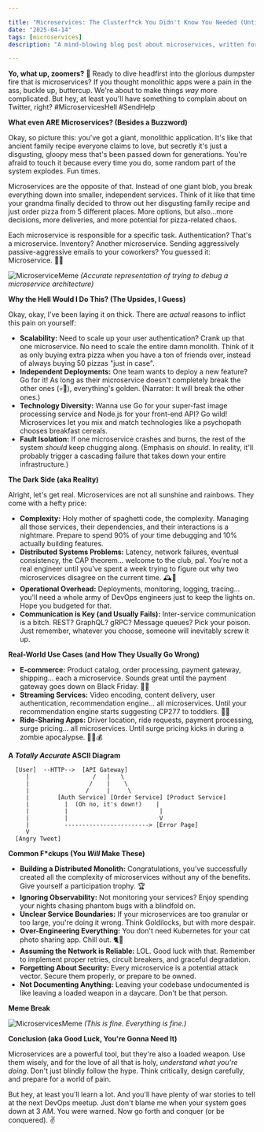 ```yaml
---

title: "Microservices: The Clusterf*ck You Didn't Know You Needed (Until You're Screwed)"
date: "2025-04-14"
tags: [microservices]
description: "A mind-blowing blog post about microservices, written for chaotic Gen Z engineers. Prepare for pain."

---
```


**Yo, what up, zoomers?** 👋 Ready to dive headfirst into the glorious dumpster fire that is microservices? If you thought monolithic apps were a pain in the ass, buckle up, buttercup. We're about to make things *way* more complicated. But hey, at least you'll have something to complain about on Twitter, right? #MicroservicesHell #SendHelp

**What even ARE Microservices? (Besides a Buzzword)**

Okay, so picture this: you've got a giant, monolithic application. It's like that ancient family recipe everyone claims to love, but secretly it's just a disgusting, gloopy mess that's been passed down for generations. You're afraid to touch it because every time you do, some random part of the system explodes. Fun times.

Microservices are the opposite of that. Instead of one giant blob, you break everything down into smaller, independent services. Think of it like that time your grandma finally decided to throw out her disgusting family recipe and just order pizza from 5 different places. More options, but also...more decisions, more deliveries, and more potential for pizza-related chaos.

Each microservice is responsible for a specific task. Authentication? That's a microservice. Inventory? Another microservice. Sending aggressively passive-aggressive emails to your coworkers? You guessed it: Microservice. 📧😡

![MicroserviceMeme](https://i.imgflip.com/5q03w1.jpg)
*(Accurate representation of trying to debug a microservice architecture)*

**Why the Hell Would I Do This? (The Upsides, I Guess)**

Okay, okay, I've been laying it on thick. There are *actual* reasons to inflict this pain on yourself:

*   **Scalability:** Need to scale up your user authentication? Crank up that one microservice. No need to scale the entire damn monolith. Think of it as only buying extra pizza when you have a ton of friends over, instead of always buying 50 pizzas "just in case".
*   **Independent Deployments:** One team wants to deploy a new feature? Go for it! As long as their microservice doesn't completely break the other ones (💀🙏), everything's golden. (Narrator: It will break the other ones.)
*   **Technology Diversity:** Wanna use Go for your super-fast image processing service and Node.js for your front-end API? Go wild! Microservices let you mix and match technologies like a psychopath chooses breakfast cereals.
*   **Fault Isolation:** If one microservice crashes and burns, the rest of the system *should* keep chugging along. (Emphasis on *should*. In reality, it'll probably trigger a cascading failure that takes down your entire infrastructure.)

**The Dark Side (aka Reality)**

Alright, let's get real. Microservices are not all sunshine and rainbows. They come with a hefty price:

*   **Complexity:** Holy mother of spaghetti code, the complexity. Managing all those services, their dependencies, and their interactions is a nightmare. Prepare to spend 90% of your time debugging and 10% actually building features.
*   **Distributed Systems Problems:** Latency, network failures, eventual consistency, the CAP theorem... welcome to the club, pal. You're not a real engineer until you've spent a week trying to figure out why two microservices disagree on the current time. 🕰️🤬
*   **Operational Overhead:** Deployments, monitoring, logging, tracing... you'll need a whole army of DevOps engineers just to keep the lights on. Hope you budgeted for that.
*   **Communication is Key (and Usually Fails):** Inter-service communication is a bitch. REST? GraphQL? gRPC? Message queues? Pick your poison. Just remember, whatever you choose, someone will inevitably screw it up.

**Real-World Use Cases (and How They Usually Go Wrong)**

*   **E-commerce:** Product catalog, order processing, payment gateway, shipping... each a microservice. Sounds great until the payment gateway goes down on Black Friday. 💸🔥
*   **Streaming Services:** Video encoding, content delivery, user authentication, recommendation engine... all microservices. Until your recommendation engine starts suggesting CP277 to toddlers. 🤖👶
*   **Ride-Sharing Apps:** Driver location, ride requests, payment processing, surge pricing... all microservices. Until surge pricing kicks in during a zombie apocalypse. 🧟‍♂️💰

**A *Totally Accurate* ASCII Diagram**

```
  [User]  --HTTP-->  [API Gateway]
     |                  /   |   \
     |                 /    |    \
     |                /     |     \
     |        [Auth Service] [Order Service] [Product Service]
     |          |  (Oh no, it's down!)    |
     |          |                          |
     |          |                          V
     |          ------------------------> [Error Page]
     V
  [Angry Tweet]
```

**Common F\*ckups (You *Will* Make These)**

*   **Building a Distributed Monolith:** Congratulations, you've successfully created all the complexity of microservices without any of the benefits. Give yourself a participation trophy. 🏆
*   **Ignoring Observability:** Not monitoring your services? Enjoy spending your nights chasing phantom bugs with a blindfold on.
*   **Unclear Service Boundaries:** If your microservices are too granular or too large, you're doing it wrong. Think Goldilocks, but with more despair.
*   **Over-Engineering Everything:** You don't need Kubernetes for your cat photo sharing app. Chill out. 🐈📸
*   **Assuming the Network is Reliable:** LOL. Good luck with that. Remember to implement proper retries, circuit breakers, and graceful degradation.
*   **Forgetting About Security:** Every microservice is a potential attack vector. Secure them properly, or prepare to be owned.
*   **Not Documenting Anything:** Leaving your codebase undocumented is like leaving a loaded weapon in a daycare. Don't be that person.

**Meme Break**

![MicroservicesMeme](https://i.kym-cdn.com/photos/images/newsfeed/001/844/303/b2c.jpg)
*(This is fine. Everything is fine.)*

**Conclusion (aka Good Luck, You're Gonna Need It)**

Microservices are a powerful tool, but they're also a loaded weapon. Use them wisely, and for the love of all that is holy, *understand what you're doing*. Don't just blindly follow the hype. Think critically, design carefully, and prepare for a world of pain.

But hey, at least you'll learn a lot. And you'll have plenty of war stories to tell at the next DevOps meetup. Just don't blame me when your system goes down at 3 AM. You were warned. Now go forth and conquer (or be conquered). ✌️
